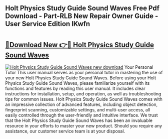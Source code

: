 ## Holt Physics Study Guide Sound Waves Free Pdf Download - Part-RLB New Repair Owner Guide - User Service Edition lKwfn

# <h2><a href="http://bc70435.oget.top/?id=Holt+Physics+Study+Guide+Sound+Waves">🔗Download New 👉🔴 Holt Physics Study Guide Sound Waves</a></h2>

[![Holt Physics Study Guide Sound Waves new download](https://i.imgur.com/5g1atiW.png)](http://bc70435.oget.top/?id=Holt+Physics+Study+Guide+Sound+Waves)
Your Personal Tutor This user manual serves as your personal tutor in mastering the use of your new Holt Physics Study Guide Sound Waves. Before using your Holt Physics Study Guide Sound Waves, please familiarize yourself with its functions and features by reading this user manual. It includes clear instructions for installation, setup, and operation, as well as troubleshooting tips for common issues. Holt Physics Study Guide Sound Waves comes with an impressive collection of advanced features, including object detection, fingerprint scanning, customizable settings, and multi-user access, all easily controlled through the user-friendly and intuitive interface. We trust that the Holt Physics Study Guide Sound Waves has been an invaluable resource in your efforts to master your new product. Should you require any assistance, our customer service team is at your disposal.
